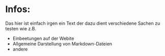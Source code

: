 # Infos:
Das hier ist einfach irgen ein Text der dazu dient verschiedene Sachen zu testen wie z.B.
- Einbeetungen auf der Webite
- Allgemeine Darstellung von Markdown-Dateien 
- andere
